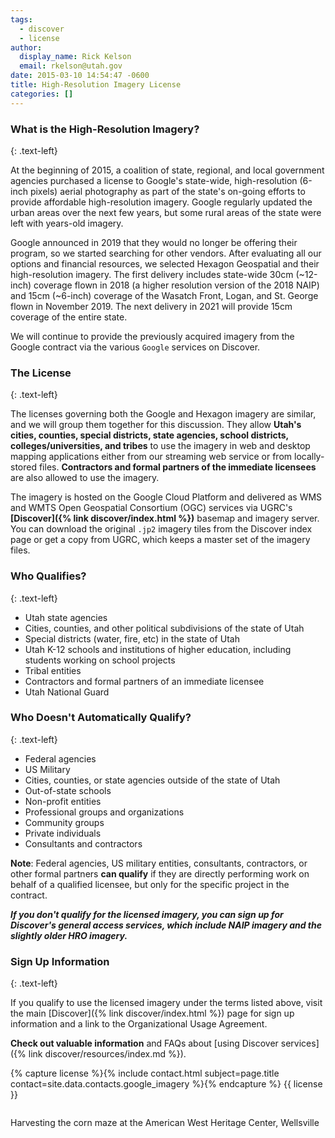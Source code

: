 ```yaml
---
tags:
  - discover
  - license
author:
  display_name: Rick Kelson
  email: rkelson@utah.gov
date: 2015-03-10 14:54:47 -0600
title: High-Resolution Imagery License
categories: []
---
```

### What is the High-Resolution Imagery?
{: .text-left}

At the beginning of 2015, a coalition of state, regional, and local government agencies purchased a license to Google's state-wide, high-resolution (6-inch pixels) aerial photography as part of the state's on-going efforts to provide affordable high-resolution imagery. Google regularly updated the urban areas over the next few years, but some rural areas of the state were left with years-old imagery.

Google announced in 2019 that they would no longer be offering their program, so we started searching for other vendors. After evaluating all our options and financial resources, we selected Hexagon Geospatial and their high-resolution imagery. The first delivery includes state-wide 30cm (~12-inch) coverage flown in 2018 (a higher resolution version of the 2018 NAIP) and 15cm (~6-inch) coverage of the Wasatch Front, Logan, and St. George flown in November 2019. The next delivery in 2021 will provide 15cm coverage of the entire state.

We will continue to provide the previously acquired imagery from the Google contract via the various `Google` services on Discover.

### The License
{: .text-left}

The licenses governing both the Google and Hexagon imagery are similar, and we will group them together for this discussion. They allow **Utah's cities, counties, special districts, state agencies, school districts, colleges/universities, and tribes** to use the imagery in web and desktop mapping applications either from our streaming web service or from locally-stored files. **Contractors and formal partners of the immediate licensees** are also allowed to use the imagery.

The imagery is hosted on the Google Cloud Platform and delivered as WMS and WMTS Open Geospatial Consortium (OGC) services via UGRC's **[Discover]({% link discover/index.html %})** basemap and imagery server. You can download the original `.jp2` imagery tiles from the Discover index page or get a copy from UGRC, which keeps a master set of the imagery files.

### Who Qualifies?
{: .text-left}

- Utah state agencies
- Cities, counties, and other political subdivisions of the state of Utah
- Special districts (water, fire, etc) in the state of Utah
- Utah K-12 schools and institutions of higher education, including students working on school projects
- Tribal entities
- Contractors and formal partners of an immediate licensee
- Utah National Guard

### Who Doesn't Automatically Qualify?
{: .text-left}

- Federal agencies
- US Military
- Cities, counties, or state agencies outside of the state of Utah
- Out-of-state schools
- Non-profit entities
- Professional groups and organizations
- Community groups
- Private individuals
- Consultants and contractors

**Note**: Federal agencies, US military entities, consultants, contractors, or other formal partners **can qualify** if they are directly performing work on behalf of a qualified licensee, but only for the specific project in the contract.

**_If you don't qualify for the licensed imagery, you can sign up for Discover's general access services, which include NAIP imagery and the slightly older HRO imagery._**

### Sign Up Information
{: .text-left}

If you qualify to use the licensed imagery under the terms listed above, visit the main [Discover]({% link discover/index.html %}) page for sign up information and a link to the Organizational Usage Agreement.

**Check out valuable information** and FAQs about [using Discover services]({% link discover/resources/index.md %}).

{% capture license %}{% include contact.html subject=page.title contact=site.data.contacts.google_imagery %}{% endcapture %}
{{ license }}

<img src="{% link discover/images/LoganCornMazeHarvest.png %}" alt="" title="Harvesting the corn maze at the American West Heritage Center, Wellsville" loading="lazy" />

Harvesting the corn maze at the American West Heritage Center, Wellsville
